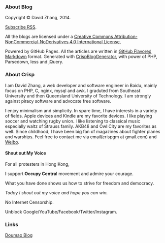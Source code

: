 ### About Blog

Copyright &copy; David Zhang, 2014. 

[Subscribe RSS](http://crispgm.com/rss.xml).

All the blogs are licensed under a [Creative Commons Attribution-NonCommercial-NoDerivatives 4.0 International License.](http://creativecommons.org/licenses/by-nc-nd/4.0/) 

Powered by GitHub Pages.
All the articles are written in [GitHub Flavored Markdown](https://help.github.com/articles/github-flavored-markdown) format.
Generated with [CrispBlogGenerator](https://github.com/crispgm/CrispBlogGenerator), with power of PHP, Parsedown, less and jQuery.

### About Crisp
I am David Zhang, a web developer and software engineer in Baidu,
mainly focus on PHP, C, nginx, mysql and awk. 
I graduted from Southeast University and then Queensland University of Technology.
I am strongly against piracy software and advocate free software.

I enjoy minimalism and simplicity.
In spare time, I have interests in a variety of fields.
Apple devices and Kindle are my favorite devices.
I like playing soccer and watching rugby union.
I like listening to classical music especially waltz of Strauss family.
AKB48 and Owl City are my favorites as well.
Since childhood, I have been big fan of magazines about fighter planes and warships.
Feel free to contact me via email(crispgm at gmail.com) and [Weibo](http://www.weibo.com/crispgm).

#### Shout out My Voice

For all protesters in Hong Kong,

I support __Occupy Central__ movement and admire your courage.

What you have done shows us how to strive for freedom and democracy.

_Today I shout out my voice and hope you can win._

No Internet Censorship.

Unblock Google/YouTube/Facebook/Twitter/Instagram.

### Links
[Doumao Blog](http://doumaomao.github.io/)  

